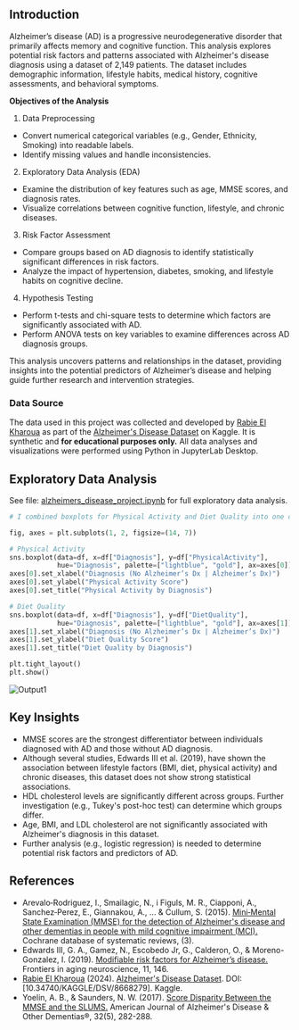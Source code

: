 ## Introduction

Alzheimer’s disease (AD) is a progressive neurodegenerative disorder that primarily affects memory and cognitive function. This analysis explores potential risk factors and patterns associated with Alzheimer's disease diagnosis using a dataset of 2,149 patients. The dataset includes demographic information, lifestyle habits, medical history, cognitive assessments, and behavioral symptoms.

**Objectives of the Analysis**
1. Data Preprocessing
- Convert numerical categorical variables (e.g., Gender, Ethnicity, Smoking) into readable labels.
- Identify missing values and handle inconsistencies.

2. Exploratory Data Analysis (EDA)
- Examine the distribution of key features such as age, MMSE scores, and diagnosis rates.
- Visualize correlations between cognitive function, lifestyle, and chronic diseases.

3. Risk Factor Assessment
- Compare groups based on AD diagnosis to identify statistically significant differences in risk factors.
- Analyze the impact of hypertension, diabetes, smoking, and lifestyle habits on cognitive decline.

4. Hypothesis Testing
- Perform t-tests and chi-square tests to determine which factors are significantly associated with AD.
- Perform ANOVA tests on key variables to examine differences across AD diagnosis groups. 

This analysis uncovers patterns and relationships in the dataset, providing insights into the potential predictors of Alzheimer’s disease and helping guide further research and intervention strategies. 


### Data Source
The data used in this project was collected and developed by [Rabie El Kharoua](https://www.kaggle.com/rabieelkharoua) as part of the [Alzheimer's Disease Dataset](https://www.kaggle.com/datasets/rabieelkharoua/alzheimers-disease-dataset/data) on Kaggle. It is synthetic and **for educational purposes only.** All data analyses and visualizations were performed using Python in JupyterLab Desktop. 

## Exploratory Data Analysis

See file: [alzheimers_disease_project.ipynb](https://github.com/martinorkuma/Alzheimers_disease_project/blob/main/alzheimers_disease_project.ipynb) for full exploratory data analysis. 

```Python
# I combined boxplots for Physical Activity and Diet Quality into one cell:

fig, axes = plt.subplots(1, 2, figsize=(14, 7))

# Physical Activity
sns.boxplot(data=df, x=df["Diagnosis"], y=df["PhysicalActivity"], 
            hue="Diagnosis", palette=["lightblue", "gold"], ax=axes[0])
axes[0].set_xlabel("Diagnosis (No Alzheimer’s Dx | Alzheimer’s Dx)")
axes[0].set_ylabel("Physical Activity Score")
axes[0].set_title("Physical Activity by Diagnosis")

# Diet Quality
sns.boxplot(data=df, x=df["Diagnosis"], y=df["DietQuality"], 
            hue="Diagnosis", palette=["lightblue", "gold"], ax=axes[1])
axes[1].set_xlabel("Diagnosis (No Alzheimer’s Dx | Alzheimer’s Dx)")
axes[1].set_ylabel("Diet Quality Score")
axes[1].set_title("Diet Quality by Diagnosis")

plt.tight_layout()
plt.show()
```

![Output1](https://github.com/user-attachments/assets/5d425cb7-787e-47e2-b7bc-c1234e748fd2)



## Key Insights
- MMSE scores are the strongest differentiator between individuals diagnosed with AD and those without AD diagnosis.
- Although several studies, Edwards III et al. (2019), have shown the association between lifestyle factors (BMI, diet, physical activity) and chronic diseases, this dataset does not show strong statistical associations.
- HDL cholesterol levels are significantly different across groups. Further investigation (e.g., Tukey's post-hoc test) can determine which groups differ.
- Age, BMI, and LDL cholesterol are not significantly associated with Alzheimer's diagnosis in this dataset.
- Further analysis (e.g., logistic regression) is needed to determine potential risk factors and predictors of AD.


## References

- Arevalo‐Rodriguez, I., Smailagic, N., i Figuls, M. R., Ciapponi, A., Sanchez‐Perez, E., Giannakou, A., ... & Cullum, S. (2015). [Mini‐Mental State Examination (MMSE) for the detection of Alzheimer's disease and other dementias in people with mild cognitive impairment (MCI).](https://www.cochranelibrary.com/cdsr/doi/10.1002/14651858.CD010783.pub2/full) Cochrane database of systematic reviews, (3).
- Edwards III, G. A., Gamez, N., Escobedo Jr, G., Calderon, O., & Moreno-Gonzalez, I. (2019). [Modifiable risk factors for Alzheimer’s disease.](https://www.frontiersin.org/journals/aging-neuroscience/articles/10.3389/fnagi.2019.00146/full) Frontiers in aging neuroscience, 11, 146. 
- [Rabie El Kharoua](https://www.kaggle.com/rabieelkharoua) (2024). [Alzheimer's Disease Dataset](https://www.kaggle.com/datasets/rabieelkharoua/alzheimers-disease-dataset/data). DOI: [10.34740/KAGGLE/DSV/8668279]. Kaggle.
- Yoelin, A. B., & Saunders, N. W. (2017). [Score Disparity Between the MMSE and the SLUMS.](https://journals.sagepub.com/doi/full/10.1177/1533317517705222) American Journal of Alzheimer's Disease & Other Dementias®, 32(5), 282-288.

